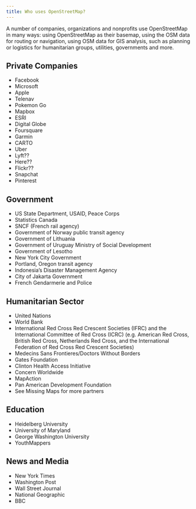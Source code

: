 ```yaml
---
title: Who uses OpenStreetMap?
---
```


A number of companies, organizations and nonprofits use OpenStreetMap in many ways: using OpenStreetMap as their basemap, using the OSM data for routing or navigation, using OSM data for GIS analysis, such as planning or logistics for humanitarian groups, utilities, governments and more.

## Private Companies
* Facebook
* Microsoft
* Apple
* Telenav
* Pokemon Go
* Mapbox
* ESRI
* Digital Globe
* Foursquare
* Garmin
* CARTO
* Uber
* Lyft??
* Here??
* Flickr??
* Snapchat
* Pinterest

## Government
* US State Department, USAID, Peace Corps
* Statistics Canada
* SNCF (French rail agency)
* Government of Norway public transit agency
* Government of Lithuania
* Government of Uruguay Ministry of Social Development
* Government of Lesotho
* New York City Government
* Portland, Oregon transit agency
* Indonesia’s Disaster Management Agency
* City of Jakarta Government
* French Gendarmerie and Police

## Humanitarian Sector
* United Nations
* World Bank
* International Red Cross Red Crescent Societies (IFRC) and the International Committee of Red Cross (ICRC)  (e.g. American Red Cross, British Red Cross, Netherlands Red Cross, and the International Federation of Red Cross Red Crescent Societies)
* Medecins Sans Frontieres/Doctors Without Borders
* Gates Foundation
* Clinton Health Access Initiative
* Concern Worldwide
* MapAction
* Pan American Development Foundation
* See Missing Maps for more partners

## Education
* Heidelberg University
* University of Maryland
* George Washington University
* YouthMappers

## News and Media
* New York Times
* Washington Post
* Wall Street Journal
* National Geographic
* BBC
